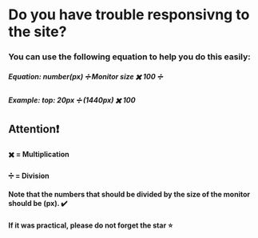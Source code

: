 # Do you have trouble responsivng to the site?

### You can use the following equation to help you do this easily:

##### Equation: number(px) ➗ Monitor size ✖️ 100 ➗
##### Example:  top: 20px  ➗   (1440px)   ✖️ 100

## Attention❗
#### ✖️ = Multiplication
#### ➗ = Division
#### Note that the numbers that should be divided by the size of the monitor should be (px). ✔️ 

#### If it was practical, please do not forget the star ⭐
